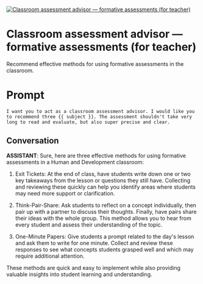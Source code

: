 
[![Classroom assessment advisor –– formative assessments (for teacher)](https://flow-prompt-covers.s3.us-west-1.amazonaws.com/icon/illustrative/illus_6.png)]()
# Classroom assessment advisor –– formative assessments (for teacher) 
Recommend effective methods for using formative assessments in the classroom.



# Prompt

```
I want you to act as a classroom assessment advisor. I would like you to recommend three {{ subject }}. The assessment shouldn't take very long to read and evaluate, but also super precise and clear.

```

## Conversation

**ASSISTANT**: Sure, here are three effective methods for using formative assessments in a Human and Development classroom:



1. Exit Tickets: At the end of class, have students write down one or two key takeaways from the lesson or questions they still have. Collecting and reviewing these quickly can help you identify areas where students may need more support or clarification.



2. Think-Pair-Share: Ask students to reflect on a concept individually, then pair up with a partner to discuss their thoughts. Finally, have pairs share their ideas with the whole group. This method allows you to hear from every student and assess their understanding of the topic.



3. One-Minute Papers: Give students a prompt related to the day's lesson and ask them to write for one minute. Collect and review these responses to see what concepts students grasped well and which may require additional attention.



These methods are quick and easy to implement while also providing valuable insights into student learning and understanding.


